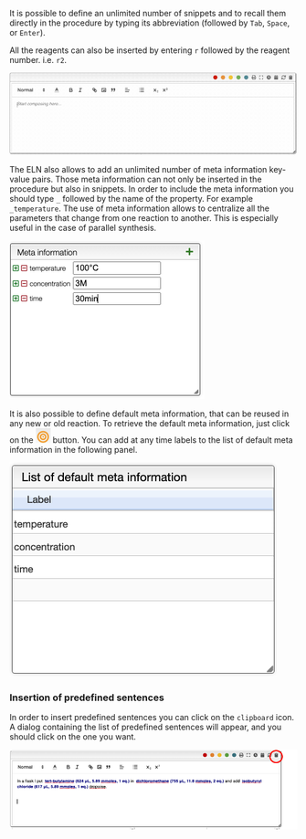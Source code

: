 It is possible to define an unlimited number of snippets and to recall them directly in the procedure by typing its abbreviation (followed by `Tab`, `Space`, or `Enter`).

All the reagents can also be inserted by entering `r` followed by the reagent number. i.e. `r2`.

![snippets.gif](snippets.gif)

The ELN also allows to add an unlimited number of meta information key-value pairs. Those meta information can not only be inserted in the procedure but also in snippets. In order to include the meta information you should type `_` followed by the name of the property. For example `_temperature`. The use of meta information allows to centralize all the parameters that change from one reaction to another. This is especially useful in the case of parallel synthesis.

![meta.png](meta.png)

It is also possible to define default meta information, that can be reused in any new or old reaction. To retrieve the default meta information, just click on the ![](button.png) button. 
You can add at any time labels to the list of default meta information in the following panel.

![default_meta.png](default_meta.png)

### Insertion of predefined sentences

In order to insert predefined sentences you can click on the `clipboard` icon.
A dialog containing the list of predefined sentences will appear, and you should
click on the one you want.

![dialog.png](dialog.png)
